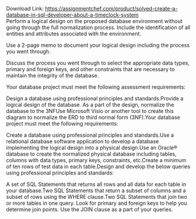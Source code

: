 Download Link: https://assignmentchef.com/product/solved-create-a-database-in-sql-developer-about-a-timeclock-system
<br>
Perform a logical design on the proposed database environment without going through the full normalization process. Include the identification of all entities and attributes associated with the environment.

Use a 2-page memo to document your logical design including the process you went through.

Discuss the process you went through to select the appropriate data types, primary and foreign keys, and other constraints that are necessary to maintain the integrity of the database.

Your database project must meet the following assessment requirements:

Design a database using professional principles and standards.Provide a logical design of the database. As a part of the design, normalize the database to the 3NFUse Microsoft Visio or another tool to create this diagram to normalize the ERD to third normal form (3NF).Your database project must meet the following requirements:

Create a database using professional principles and standards.Use a relational database software application to develop a database implementing the logical design into a physical design.Use an Oracle® database to create the normalized physical database including tables, columns with data types, primary keys, constraints, etc.Create a minimum of ten rows of test data in each table.Design and develop the below queries using professional principles and standards:

A set of SQL Statements that returns all rows and all data for each table in your database.Two SQL Statements that return a subset of columns and a subset of rows using the WHERE clause.Two SQL Statements that join two or more tables in one query. Look for primary and foreign keys to help you determine join points. Use the JOIN clause as a part of your queries.